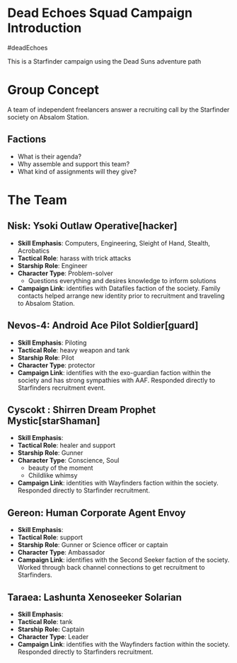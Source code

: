# Dead Echoes Squad Campaign Introduction

#deadEchoes

This is a Starfinder campaign using the Dead Suns adventure path


# Group Concept

A team of independent freelancers answer a recruiting call by the Starfinder society on Absalom Station.


## Factions

- What is their agenda?
- Why assemble and support this team?
- What kind of assignments will they give?


# The Team


## Nisk: Ysoki Outlaw Operative[hacker]

- **Skill Emphasis**: Computers, Engineering, Sleight of Hand, Stealth, Acrobatics
- **Tactical Role**: harass with trick attacks
- **Starship Role**: Engineer
- **Character Type**: Problem-solver
	- Questions everything and desires knowledge to inform solutions
- **Campaign Link**: identifies with Datafiles faction of the society. Family contacts helped arrange new identity prior to recruitment and traveling to Absalom Station.


## Nevos-4: Android Ace Pilot Soldier[guard]

- **Skill Emphasis**: Piloting
- **Tactical Role**: heavy weapon and tank
- **Starship Role**: Pilot
- **Character Type**: protector
- **Campaign Link**: identifies with the exo-guardian faction within the society and has strong sympathies with AAF. Responded directly to Starfinders recruitment event.


## Cyscokt : Shirren Dream Prophet Mystic[starShaman]

- **Skill Emphasis**:
- **Tactical Role**: healer and support
- **Starship Role**: Gunner
- **Character Type**: Conscience, Soul
	- beauty of the moment
	- Childlike whimsy
- **Campaign Link**: identities with Wayfinders faction within the society. Responded directly to Starfinder recruitment.


## Gereon: Human Corporate Agent Envoy

- **Skill Emphasis**:
- **Tactical Role**: support
- **Starship Role**: Gunner or Science officer or captain
- **Character Type**: Ambassador
- **Campaign Link**: identifies with the Second Seeker faction of the society. Worked through back channel connections to get recruitment to Starfinders.


## Taraea: Lashunta Xenoseeker Solarian

- **Skill Emphasis**:
- **Tactical Role**: tank
- **Starship Role:** Captain
- **Character Type**: Leader
- **Campaign Link**: identifies with the Wayfinders faction within the society. Responded directly to Starfinders recruitment.
